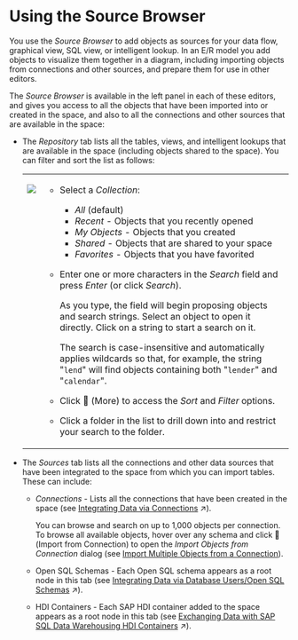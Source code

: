 <!-- loio7d2b21d974e44bdc9d548cf7532b5a43 -->

<link rel="stylesheet" type="text/css" href="css/sap-icons.css"/>

# Using the Source Browser

You use the *Source Browser* to add objects as sources for your data flow, graphical view, SQL view, or intelligent lookup. In an E/R model you add objects to visualize them together in a diagram, including importing objects from connections and other sources, and prepare them for use in other editors.

The *Source Browser* is available in the left panel in each of these editors, and gives you access to all the objects that have been imported into or created in the space, and also to all the connections and other sources that are available in the space:

-   The *Repository* tab lists all the tables, views, and intelligent lookups that are available in the space \(including objects shared to the space\). You can filter and sort the list as follows:


    <table>
    <tr>
    <td valign="top">
    
    ![](images/Source_Browser_With_Folders_4853e2d.png)
    
    </td>
    <td valign="top">
    
    -   Select a *Collection*:
        -   *All* \(default\)
        -   *Recent* - Objects that you recently opened
        -   *My Objects* - Objects that you created
        -   *Shared* - Objects that are shared to your space
        -   *Favorites* - Objects that you have favorited

    -   Enter one or more characters in the *Search* field and press *Enter* \(or click *Search*\). 

        As you type, the field will begin proposing objects and search strings. Select an object to open it directly. Click on a string to start a search on it.

        The search is case-insensitive and automatically applies wildcards so that, for example, the string "`lend`" will find objects containing both "`lender`" and "`calendar`".

    -   Click <span class="FPA-icons-V3"></span> \(More\) to access the *Sort* and *Filter* options.
    -   Click a folder in the list to drill down into and restrict your search to the folder.


    
    </td>
    </tr>
    </table>
    
-   The *Sources* tab lists all the connections and other data sources that have been integrated to the space from which you can import tables. These can include: 

    -   *Connections* - Lists all the connections that have been created in the space \(see [Integrating Data via Connections](https://help.sap.com/viewer/9f36ca35bc6145e4acdef6b4d852d560/DEV_CURRENT/en-US/eb85e157ab654152bd68a8714036e463.html "Users with a space administrator or integrator role can create connections to SAP and non-SAP source systems, including cloud and on-premise systems and partner tools, and to target systems for outbound replication flows. Users with modeler roles can import data via connections for preparation and modeling in SAP Datasphere.") :arrow_upper_right:\).

        You can browse and search on up to 1,000 objects per connection. To browse all available objects, hover over any schema and click <span class="FPA-icons-V3"></span> \(Import from Connection\) to open the *Import Objects from Connection* dialog \(see [Import Multiple Objects from a Connection](import-multiple-objects-from-a-connection-e720b13.md)\).

    -   Open SQL Schemas - Each Open SQL schema appears as a root node in this tab \(see [Integrating Data via Database Users/Open SQL Schemas](https://help.sap.com/viewer/9f36ca35bc6145e4acdef6b4d852d560/DEV_CURRENT/en-US/3de55a78a4614deda589633baea28645.html "Users with a space administrator role can create database users to read data exposed by the space and to write data to Open SQL schemas attached to space, providing a secure method for exchanging data with the space via ODBC access to the run-time SAP HANA Cloud database.") :arrow_upper_right:\).
    -   HDI Containers - Each SAP HDI container added to the space appears as a root node in this tab \(see [Exchanging Data with SAP SQL Data Warehousing HDI Containers](https://help.sap.com/viewer/9f36ca35bc6145e4acdef6b4d852d560/DEV_CURRENT/en-US/1aec7ca95af24208a61c1a444b249d95.html "Users with a space administrator role can use SAP SQL Data Warehousing to build calculation views and other SAP HANA Cloud HDI objects directly in the run-time SAP HANA Cloud database and then exchange data between HDI containers and SAP Datasphere spaces. SAP SQL Data Warehousing can be used to bring existing HDI objects into your SAP Datasphere environment, and to allow users familiar with the HDI tools to leverage advanced SAP HANA Cloud features.") :arrow_upper_right:\).


